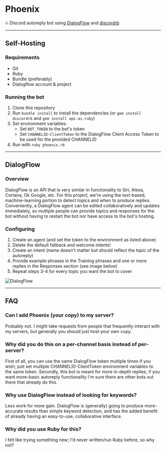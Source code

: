 # Phoenix
🔥 Discord autoreply bot using [DialogFlow](https://dialogflow.com/) and [discordrb](https://github.com/meew0/discordrb)

---

## Self-Hosting

### Requirements
* Git
* Ruby
* Bundle (preferably)
* Dialogflow account & project

### Running the bot
1. Clone this repository
2. Run `bundle install` to install the dependencies (or `gem install discordrb` and `gem install api-ai-ruby`)
3. Set environment variables:
    * Set `BOT_TOKEN` to the bot's token
    * Set `CHANNELID-ClientToken` to the DialogFlow Client Access Token to be used for the provided CHANNELID 
4. Run with `ruby phoenix.rb`

---

## DialogFlow

### Overview
DialogFlow is an API that is very similar in functionality to Siri, Alexa, Cortana, Ok Google, etc. For this project, we're using the text-based, machine-learning portion to detect topics and when to produce replies. Conveniently, a DialogFlow agent can be edited collaboratively and updates immediately, so mutliple people can provide topics and responses for the bot without having to restart the bot nor have access to the bot's hosting.

### Configuring
1. Create an agent (and set the token to the environment as listed above)
2. Delete the default fallback and welcome intents!
3. Create an intent (name doesn't matter but should reflect the topic of the autoreply)
4. Provide example phrases in the Training phrases and one or more replies in the Responses section (see image below)
5. Repeat steps 3-4 for every topic you want the bot to cover

![DialogFlow](https://i.imgur.com/i6bQhsk.png)

---

## FAQ

### Can I add Phoenix (your copy) to my server?
Probably not. I might take requests from people that frequently interact with my servers, but generally you should just host your own copy.

### Why did you do this on a per-channel basis instead of per-server?
First of all, you can use the same DialogFlow token multiple times if you wish; just set multiple CHANNELID-ClientToken environment variables to the same token. Secondly, this bot is meant for more in-depth replies; if you want more-basic autoreply functionality I'm sure there are other bots out there that already do this.

### Why use DialogFlow instead of looking for keywords?
Less work for more gain. DialogFlow is (generally) going to produce more-accurate results than simple keyword detection, and has the added benefit of already having an easy-to-use, collaborative interface.

### Why did you use Ruby for this?
I felt like trying something new; I'd never written/run Ruby before, so why not?
